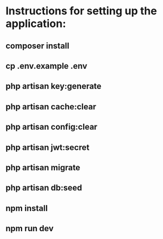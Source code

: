 # Instructions for setting up the application:

## composer install

## cp .env.example .env

## php artisan key:generate


## php artisan cache:clear


## php artisan config:clear


## php artisan jwt:secret


## php artisan migrate


## php artisan db:seed


## npm install


## npm run dev
